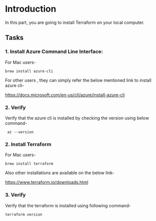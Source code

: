 # Introduction
In this part, you are going to install Terraform on your local computer.

## Tasks

### 1. Install Azure Command Line Interface:

For Mac users-

    brew install azure-cli

For other users , they can simply refer the below mentioned link to install azure cli-

https://docs.microsoft.com/en-us/cli/azure/install-azure-cli

### 2. Verify 
Verify that the azure cli is installed by checking the version using below command-

     az --version

### 2. Install Terraform

For Mac users-

    brew install terraform

Also other installations are available on the below link-

https://www.terraform.io/downloads.html

### 3. Verify 
Verify that the terraform is installed using following command-

    terraform version